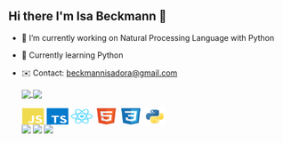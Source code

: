 ## Hi there I'm Isa Beckmann 👋

- 🔭 I’m currently working on Natural Processing Language with Python
- 🌱 Currently learning Python
- ✉️ Contact: beckmannisadora@gmail.com

    <a href="https://github.com/isabeckmann/github-readme-stats">
        <img img height=200 align="center" src="https://github-readme-stats.vercel.app/api?username=isabeckmann&show_icons=true&theme=tokyonight&rank_icon=github"/>
    </a>
    <a href="https://github.com/isabeckmann/github-readme-stats">
        <img img height=200 align="center" src="https://github-readme-stats.vercel.app/api/top-langs/?username=isabeckmann&layout=donut&theme=tokyonight"/>
    </a>

    <div style="display: flex, justify-content: space-around, flex-direction: row">
        <div style="display: inline_block, text-align: center"><br>
          <img align="center" alt="Rafa-Js" height="30" width="40" src="https://raw.githubusercontent.com/devicons/devicon/master/icons/javascript/javascript-plain.svg">
          <img align="center" alt="Rafa-Ts" height="30" width="40" src="https://raw.githubusercontent.com/devicons/devicon/master/icons/typescript/typescript-plain.svg">
          <img align="center" alt="Rafa-React" height="30" width="40" src="https://raw.githubusercontent.com/devicons/devicon/master/icons/react/react-original.svg">
          <img align="center" alt="Rafa-HTML" height="30" width="40" src="https://raw.githubusercontent.com/devicons/devicon/master/icons/html5/html5-original.svg">
          <img align="center" alt="Rafa-CSS" height="30" width="40" src="https://raw.githubusercontent.com/devicons/devicon/master/icons/css3/css3-original.svg">
          <img align="center" alt="Rafa-Python" height="30" width="40" src="https://raw.githubusercontent.com/devicons/devicon/master/icons/python/python-original.svg"> 
        </div>
        <div>
            <a href="https://instagram.com/beckmannisadora" target="_blank"><img src="https://img.shields.io/badge/-Instagram-%23E4405F?style=for-the-badge&logo=instagram&logoColor=white" target="_blank"></a> 
          <a href = "mailto:beckmannisadora@gmail.com"><img src="https://img.shields.io/badge/-Gmail-%23333?style=for-the-badge&logo=gmail&logoColor=white" target="_blank"></a>
          <a href="https://www.linkedin.com/in/isadora-beckmann-333007281/" target="_blank"><img src="https://img.shields.io/badge/-LinkedIn-%230077B5?style=for-the-badge&logo=linkedin&logoColor=white" target="_blank"></a>
        </div>
    </div>





